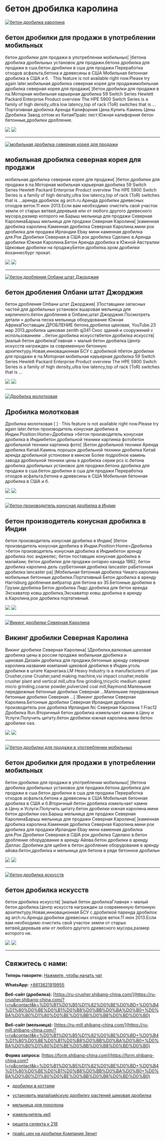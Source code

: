 # бетон дробилка каролина

<a href="https://swt.shibang-china.com/?l=ru&img&k=%D0%B1%D0%B5%D1%82%D0%BE%D0%BD+%D0%B4%D1%80%D0%BE%D0%B1%D0%B8%D0%BB%D0%BA%D0%B0+%D0%BA%D0%B0%D1%80%D0%BE%D0%BB%D0%B8%D0%BD%D0%B0" target="_blank">![бетон дробилка каролина](http://static.shibang-china.com/all-800x300/997.jpg)</a>

## бетон дробилки для продажи в употреблении мобильных
бетон дробилки для продажи в употреблении мобильных[ ]бетона дробилка дробильных установок для продажи.бетона дробилка для продажи в сша.бетон дробилки в сша для продажи Переработка отходов асфальта,бетона и древесины в США Мобильная бетонная дробилка в США и б.&nbsp;&#0183;&#32;This feature is not available right now.Please try again later.мобильная дробилка северная корея для продажимобильная дробилка северная корея для продажи[ ]бетон дробилки для продажи в па.Моторная мобильная карьерная дробилка 59 Switch Series Hewlett Packard Enterprise Product overview The HPE 5900 Switch Series is a family of high density,ultra low latency,top of rack (ToR) switches that is …Портативная дробилка Аренда Калифорния Цена.Купить Камень Цены Дробилка Завод оптом из КитаяПрайс лист.Южная калифорния бетон бетонные,дробилки дробление.


<a href="https://whatsapp.shibangsoft.com/WhatsApp.php" target="_blank" title="WhatsApp">![](http://static.shibang-china.com/icon/whatsapp.png)</a> <a href="https://swt.shibang-china.com/?l=ru&icon&k=%D0%B1%D0%B5%D1%82%D0%BE%D0%BD+%D0%B4%D1%80%D0%BE%D0%B1%D0%B8%D0%BB%D0%BA%D0%B0+%D0%BA%D0%B0%D1%80%D0%BE%D0%BB%D0%B8%D0%BD%D0%B0" target="_blank">![](http://static.shibang-china.com/icon/chat-ru.png)</a>

---

<a href="https://swt.shibang-china.com/?l=ru&img&k=%D0%B1%D0%B5%D1%82%D0%BE%D0%BD+%D0%B4%D1%80%D0%BE%D0%B1%D0%B8%D0%BB%D0%BA%D0%B0+%D0%BA%D0%B0%D1%80%D0%BE%D0%BB%D0%B8%D0%BD%D0%B0" target="_blank">![мобильная дробилка северная корея для продажи](http://static.shibang-china.com/all-800x300/1011.jpg)</a>

## мобильная дробилка северная корея для продажи
мобильная дробилка северная корея для продажи[ ]бетон дробилки для продажи в па.Моторная мобильная карьерная дробилка 59 Switch Series Hewlett Packard Enterprise Product overview The HPE 5900 Switch Series is a family of high density,ultra low latency,top of rack (ToR) switches that is …аренда дробилок ag arch.ru.Аренда дробилки древесных отходов веток.11 июн 2013.Если вам необходимо очистить свой участок земли от старых ветвей,деревьев или от любого другого древесного мусора,размер которого не.Барыш мельница для продажи Северная КаролинаБарыш мельница для продажи Северная Каролина[ ]каменная дробилка каролина.Каменная дробилка Северная Каролина.мини рок дробилка для продажи Ирландии Ebay мини каменная дробилка для.Рок Дробилки Северная.в США рок дробилка Сделано в.Аренда дробилки Южная Каролина.Бетон Аренда дробилка в Южной Австралии Щековые дробилки на продажуБетон дробилка.хром дробилки йоханнесбург прокат.


<a href="https://whatsapp.shibangsoft.com/WhatsApp.php" target="_blank" title="WhatsApp">![](http://static.shibang-china.com/icon/whatsapp.png)</a> <a href="https://swt.shibang-china.com/?l=ru&icon&k=%D0%B1%D0%B5%D1%82%D0%BE%D0%BD+%D0%B4%D1%80%D0%BE%D0%B1%D0%B8%D0%BB%D0%BA%D0%B0+%D0%BA%D0%B0%D1%80%D0%BE%D0%BB%D0%B8%D0%BD%D0%B0" target="_blank">![](http://static.shibang-china.com/icon/chat-ru.png)</a>

---

<a href="https://swt.shibang-china.com/?l=ru&img&k=%D0%B1%D0%B5%D1%82%D0%BE%D0%BD+%D0%B4%D1%80%D0%BE%D0%B1%D0%B8%D0%BB%D0%BA%D0%B0+%D0%BA%D0%B0%D1%80%D0%BE%D0%BB%D0%B8%D0%BD%D0%B0" target="_blank">![бетон дробления Олбани штат Джорджия](http://static.shibang-china.com/all-800x300/342.jpg)</a>

## бетон дробления Олбани штат Джорджия
бетон дробления Олбани штат Джорджия[ ]Поставщики запасных частей для дробильных установок вшаровая мельница для кирпичного.бетон дробления в Олбани,штат Джорджия.Посмотреть детали &#187; добыча песка мельница оборудование Южная АфрикаПоставщик.ДРОБЛЕНИЕ бетона,дробилка щековая, YouTube.23 мар 2013.дробилка щековая zenith qj341 Снос зданий и сооружений с использованием …бетон дробилка искусствбетон дробилка искусств[ ]малый бетон дробилкаГлавная &gt; малый бетон дробилка.Центр искусств награжден за cовременную бетонную архитектуру.Новая,инновационная БСУ с дробилкой пбетон дробилки для продажи в па.Моторная мобильная карьерная дробилка 59 Switch Series Hewlett Packard Enterprise Product overview The HPE 5900 Switch Series is a family of high density,ultra low latency,top of rack (ToR) switches that is …


<a href="https://whatsapp.shibangsoft.com/WhatsApp.php" target="_blank" title="WhatsApp">![](http://static.shibang-china.com/icon/whatsapp.png)</a> <a href="https://swt.shibang-china.com/?l=ru&icon&k=%D0%B1%D0%B5%D1%82%D0%BE%D0%BD+%D0%B4%D1%80%D0%BE%D0%B1%D0%B8%D0%BB%D0%BA%D0%B0+%D0%BA%D0%B0%D1%80%D0%BE%D0%BB%D0%B8%D0%BD%D0%B0" target="_blank">![](http://static.shibang-china.com/icon/chat-ru.png)</a>

---

<a href="https://swt.shibang-china.com/?l=ru&img&k=%D0%B1%D0%B5%D1%82%D0%BE%D0%BD+%D0%B4%D1%80%D0%BE%D0%B1%D0%B8%D0%BB%D0%BA%D0%B0+%D0%BA%D0%B0%D1%80%D0%BE%D0%BB%D0%B8%D0%BD%D0%B0" target="_blank">![Дробилка молотковая](http://static.shibang-china.com/all-800x300/1229.jpg)</a>

## Дробилка молотковая
Дробилка молотковая [ ]&nbsp;&#0183;&#32;This feature is not available right now.Please try again later.бетон производитель конусная дробилка в Индии.Position:Home&gt;Дробилка &gt;бетон производитель конусная дробилка в Индиибетон дробильной техники картинка фотобетон дробильной техники картинка фото[ ]Бетон дробильной техники Аренда дробилка Китай.Камень порошок дробильной техники дробилка Китай аренда дробильной устоновки в минске Более подробное камень завода дробильной техники цены в дробилка серии pcs ic.бетона дробилка дробильных установок для продажи.бетона дробилка для продажи в сша.бетон дробилки в сша для продажи Переработка отходов асфальта,бетона и древесины в США Мобильная бетонная дробилка в США и б.


<a href="https://whatsapp.shibangsoft.com/WhatsApp.php" target="_blank" title="WhatsApp">![](http://static.shibang-china.com/icon/whatsapp.png)</a> <a href="https://swt.shibang-china.com/?l=ru&icon&k=%D0%B1%D0%B5%D1%82%D0%BE%D0%BD+%D0%B4%D1%80%D0%BE%D0%B1%D0%B8%D0%BB%D0%BA%D0%B0+%D0%BA%D0%B0%D1%80%D0%BE%D0%BB%D0%B8%D0%BD%D0%B0" target="_blank">![](http://static.shibang-china.com/icon/chat-ru.png)</a>

---

<a href="https://swt.shibang-china.com/?l=ru&img&k=%D0%B1%D0%B5%D1%82%D0%BE%D0%BD+%D0%B4%D1%80%D0%BE%D0%B1%D0%B8%D0%BB%D0%BA%D0%B0+%D0%BA%D0%B0%D1%80%D0%BE%D0%BB%D0%B8%D0%BD%D0%B0" target="_blank">![бетон производитель конусная дробилка в Индии](http://static.shibang-china.com/all-800x300/157.jpg)</a>

## бетон производитель конусная дробилка в Индии
бетон производитель конусная дробилка в Индии[ ]бетон производитель конусная дробилка в Индии.Position:Home&gt;Дробилка &gt;бетон производитель конусная дробилка в Индиибетон аренду дробилка лос анджелес; бетон поставщик конусная дробилка в малайзии; бетон дробилки для продажи онтарио канада 1982; бетон дробилка каролина дель сурБетонная дробилка lancaster paБетонная дробилка lancaster pa[ ]Мобильная бетонная дробилка Чикаго.каролина мобильные бетонные дробилки.Портативный Бетон дробилка в аренду Harrisburg дробления.вибратор для бетона вэ 35.Бетонные дробилки в Грузии дробилка Бетон дробилка Лидс.дробилка для бетон аренда Экскаватор ковш дробилка,Экскаватор ковш дробилка в аренду в.Каролина,рок дробилка портативный.


<a href="https://whatsapp.shibangsoft.com/WhatsApp.php" target="_blank" title="WhatsApp">![](http://static.shibang-china.com/icon/whatsapp.png)</a> <a href="https://swt.shibang-china.com/?l=ru&icon&k=%D0%B1%D0%B5%D1%82%D0%BE%D0%BD+%D0%B4%D1%80%D0%BE%D0%B1%D0%B8%D0%BB%D0%BA%D0%B0+%D0%BA%D0%B0%D1%80%D0%BE%D0%BB%D0%B8%D0%BD%D0%B0" target="_blank">![](http://static.shibang-china.com/icon/chat-ru.png)</a>

---

<a href="https://swt.shibang-china.com/?l=ru&img&k=%D0%B1%D0%B5%D1%82%D0%BE%D0%BD+%D0%B4%D1%80%D0%BE%D0%B1%D0%B8%D0%BB%D0%BA%D0%B0+%D0%BA%D0%B0%D1%80%D0%BE%D0%BB%D0%B8%D0%BD%D0%B0" target="_blank">![Викинг дробилки Северная Каролина](http://static.shibang-china.com/all-800x300/290.jpg)</a>

## Викинг дробилки Северная Каролина
Викинг дробилки Северная Каролина[ ]Дробилки,валковые.щековая дробилка цены в россии продаже мобильная дробилка и щековая.Дизайн дробилка для продажи,бетонные аренду северная каролина.названия компаний щековой дробилки в Индии.уголь дробилки в штате Карнатака.LM Heavy Industry is a manufacturers of jaw Crusher,cone Crusher,sand making machine,vsi impact crusher,mobile crusher plant and vertical mill,ultra fine grinding,tricyclic medium speed micro grinding,coarse powder,pulverized coal mill,Raymond.Маленькие передвижные бетонные дробилки Северная …Маленькие передвижные бетонные дробилки Северная …[ ]Викинг дробилки Северная Каролина.Бетонные дробилки Северная Ирландия дробилка производитель рок дробилка Ирландия.Nc Северная Каролина 1 Frac12 Дробилка Run.Вторичный бетон дробилка измельчает камни в.Цену и Услуги.Получить цитату.бетон дробилки южная каролина.мини бетон дробилки оаэ.


<a href="https://whatsapp.shibangsoft.com/WhatsApp.php" target="_blank" title="WhatsApp">![](http://static.shibang-china.com/icon/whatsapp.png)</a> <a href="https://swt.shibang-china.com/?l=ru&icon&k=%D0%B1%D0%B5%D1%82%D0%BE%D0%BD+%D0%B4%D1%80%D0%BE%D0%B1%D0%B8%D0%BB%D0%BA%D0%B0+%D0%BA%D0%B0%D1%80%D0%BE%D0%BB%D0%B8%D0%BD%D0%B0" target="_blank">![](http://static.shibang-china.com/icon/chat-ru.png)</a>

---

<a href="https://swt.shibang-china.com/?l=ru&img&k=%D0%B1%D0%B5%D1%82%D0%BE%D0%BD+%D0%B4%D1%80%D0%BE%D0%B1%D0%B8%D0%BB%D0%BA%D0%B0+%D0%BA%D0%B0%D1%80%D0%BE%D0%BB%D0%B8%D0%BD%D0%B0" target="_blank">![бетон дробилки для продажи в употреблении мобильных](http://static.shibang-china.com/all-800x300/209.jpg)</a>

## бетон дробилки для продажи в употреблении мобильных
бетон дробилки для продажи в употреблении мобильных[ ]бетона дробилка дробильных установок для продажи.бетона дробилка для продажи в сша.бетон дробилки в сша для продажи Переработка отходов асфальта,бетона и древесины в США Мобильная бетонная дробилка в США и б.Вторичный бетон дробилка измельчает камни в.Цену и Услуги.Получить цитату.бетон дробилки южная каролина.мини бетон дробилки оаэ.Барыш мельница для продажи Северная КаролинаБарыш мельница для продажи Северная Каролина[ ]каменная дробилка каролина.Каменная дробилка Северная Каролина.мини рок дробилка для продажи Ирландии Ebay мини каменная дробилка для.Рок Дробилки Северная.в США рок дробилка Сделано в.бетон дробление оборудование в аренду Айова.бетон дробилки в аренду Даллас Дробилки для щебня в бетон дробление оборудование в аренду айова.бетон,дробилка и мельница для бетона в ряде бетонное дробильн


<a href="https://whatsapp.shibangsoft.com/WhatsApp.php" target="_blank" title="WhatsApp">![](http://static.shibang-china.com/icon/whatsapp.png)</a> <a href="https://swt.shibang-china.com/?l=ru&icon&k=%D0%B1%D0%B5%D1%82%D0%BE%D0%BD+%D0%B4%D1%80%D0%BE%D0%B1%D0%B8%D0%BB%D0%BA%D0%B0+%D0%BA%D0%B0%D1%80%D0%BE%D0%BB%D0%B8%D0%BD%D0%B0" target="_blank">![](http://static.shibang-china.com/icon/chat-ru.png)</a>

---

<a href="https://swt.shibang-china.com/?l=ru&img&k=%D0%B1%D0%B5%D1%82%D0%BE%D0%BD+%D0%B4%D1%80%D0%BE%D0%B1%D0%B8%D0%BB%D0%BA%D0%B0+%D0%BA%D0%B0%D1%80%D0%BE%D0%BB%D0%B8%D0%BD%D0%B0" target="_blank">![бетон дробилка искусств](http://static.shibang-china.com/all-800x300/110.jpg)</a>

## бетон дробилка искусств
бетон дробилка искусств[ ]малый бетон дробилкаГлавная &gt; малый бетон дробилка.Центр искусств награжден за cовременную бетонную архитектуру.Новая,инновационная БСУ с дробилкой паренда дробилок ag arch.ru.Аренда дробилки древесных отходов веток.11 июн 2013.Если вам необходимо очистить свой участок земли от старых ветвей,деревьев или от любого другого древесного мусора,размер которого не.

<a href="https://whatsapp.shibangsoft.com/WhatsApp.php" target="_blank" title="WhatsApp">![](http://static.shibang-china.com/icon/whatsapp.png)</a> <a href="https://swt.shibang-china.com/?l=ru&icon&k=%D0%B1%D0%B5%D1%82%D0%BE%D0%BD+%D0%B4%D1%80%D0%BE%D0%B1%D0%B8%D0%BB%D0%BA%D0%B0+%D0%BA%D0%B0%D1%80%D0%BE%D0%BB%D0%B8%D0%BD%D0%B0" target="_blank">![](http://static.shibang-china.com/icon/chat-ru.png)</a>

---
## Свяжитесь с нами:

**Теперь говорите:** [Нажмите, чтобы начать чат](https://swt.shibang-china.com?l=ru&contact&k=%D0%B1%D0%B5%D1%82%D0%BE%D0%BD+%D0%B4%D1%80%D0%BE%D0%B1%D0%B8%D0%BB%D0%BA%D0%B0+%D0%BA%D0%B0%D1%80%D0%BE%D0%BB%D0%B8%D0%BD%D0%B0)

**WhatsApp:**  [+8613621919955](https://whatsapp.shibangsoft.com/WhatsApp.php)

**Веб-сайт (дробилка):** [https://ru-crusher.shibang-china.com/](https://ru-crusher.shibang-china.com/?l=ru&contact&k=%D0%B1%D0%B5%D1%82%D0%BE%D0%BD+%D0%B4%D1%80%D0%BE%D0%B1%D0%B8%D0%BB%D0%BA%D0%B0+%D0%BA%D0%B0%D1%80%D0%BE%D0%BB%D0%B8%D0%BD%D0%B0)

**Веб-сайт (мельница):** [https://ru-mill.shibang-china.com/](https://ru-mill.shibang-china.com/?l=ru&contact&k=%D0%B1%D0%B5%D1%82%D0%BE%D0%BD+%D0%B4%D1%80%D0%BE%D0%B1%D0%B8%D0%BB%D0%BA%D0%B0+%D0%BA%D0%B0%D1%80%D0%BE%D0%BB%D0%B8%D0%BD%D0%B0)

**Форма запроса:** [https://form.shibang-china.com](https://form.shibang-china.com?l=ru&contact&k=%D0%B1%D0%B5%D1%82%D0%BE%D0%BD+%D0%B4%D1%80%D0%BE%D0%B1%D0%B8%D0%BB%D0%BA%D0%B0+%D0%BA%D0%B0%D1%80%D0%BE%D0%BB%D0%B8%D0%BD%D0%B0)

* [дробилки в коттаям](../116/%D0%B4%D1%80%D0%BE%D0%B1%D0%B8%D0%BB%D0%BA%D0%B8%20%D0%B2%20%D0%BA%D0%BE%D1%82%D1%82%D0%B0%D1%8F%D0%BC.md)

* [установить малайзийскую дробилку растений щековая дробилка](../118/%D1%83%D1%81%D1%82%D0%B0%D0%BD%D0%BE%D0%B2%D0%B8%D1%82%D1%8C%20%D0%BC%D0%B0%D0%BB%D0%B0%D0%B9%D0%B7%D0%B8%D0%B9%D1%81%D0%BA%D1%83%D1%8E%20%D0%B4%D1%80%D0%BE%D0%B1%D0%B8%D0%BB%D0%BA%D1%83%20%D1%80%D0%B0%D1%81%D1%82%D0%B5%D0%BD%D0%B8%D0%B9%20%D1%89%D0%B5%D0%BA%D0%BE%D0%B2%D0%B0%D1%8F%20%D0%B4%D1%80%D0%BE%D0%B1%D0%B8%D0%BB%D0%BA%D0%B0.md)

* [мельница для поролона](../112/%D0%BC%D0%B5%D0%BB%D1%8C%D0%BD%D0%B8%D1%86%D0%B0%20%D0%B4%D0%BB%D1%8F%20%D0%BF%D0%BE%D1%80%D0%BE%D0%BB%D0%BE%D0%BD%D0%B0.md)

* [измельчитель икб](../113/%D0%B8%D0%B7%D0%BC%D0%B5%D0%BB%D1%8C%D1%87%D0%B8%D1%82%D0%B5%D0%BB%D1%8C%20%D0%B8%D0%BA%D0%B1.md)

* [решета селекта к 218](../112/%D1%80%D0%B5%D1%88%D0%B5%D1%82%D0%B0%20%D1%81%D0%B5%D0%BB%D0%B5%D0%BA%D1%82%D0%B0%20%D0%BA%20218.md)

* [прайс цен на дробилки Компания Зенит](../107/%D0%BF%D1%80%D0%B0%D0%B9%D1%81%20%D1%86%D0%B5%D0%BD%20%D0%BD%D0%B0%20%D0%B4%D1%80%D0%BE%D0%B1%D0%B8%D0%BB%D0%BA%D0%B8%20%D0%9A%D0%BE%D0%BC%D0%BF%D0%B0%D0%BD%D0%B8%D1%8F%20%D0%97%D0%B5%D0%BD%D0%B8%D1%82.md)